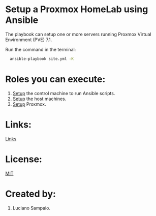 # Setup a Proxmox HomeLab using Ansible

The playbook can setup one or more servers running Proxmox Virtual Environment (PVE) 7.1.

Run the command in the terminal:
```bash
  ansible-playbook site.yml -K
```

# Roles you can execute:
1. [Setup](roles/01-setup-control-machine/README.md) the control machine to run Ansible scripts.
1. [Setup](roles/02-setup-host-machines/README.md) the host machines.
1. [Setup](roles/03-setup-proxmox/README.md) Proxmox.

# Links:

[Links](links.md "Links")

# License:

[MIT](LICENSE "MIT License")

# Created by: 

1. Luciano Sampaio.
